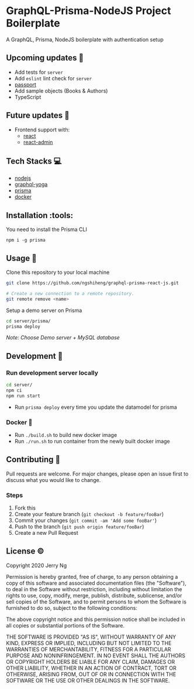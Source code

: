 # GraphQL-Prisma-NodeJS Project Boilerplate

A GraphQL, Prisma, NodeJS boilerplate with authentication setup

## Upcoming updates :crystal_ball:

- Add tests for `server`
- Add `eslint` lint check for `server`
- [passport](http://www.passportjs.org/)
- Add sample objects (Books & Authors)
- TypeScript

## Future updates :crystal_ball:

- Frontend support with:
  - [react](https://reactjs.org/)
  - [react-admin](https://marmelab.com/react-admin/)

## Tech Stacks :computer:

- [nodejs](https://nodejs.org/en/)
- [graphql-yoga](https://github.com/prisma-labs/graphql-yoga)
- [prisma](https://github.com/prisma/prisma)
- [docker](https://www.docker.com/)

## Installation :tools:

You need to install the Prisma CLI

```
npm i -g prisma
```

## Usage :wrench:

Clone this repository to your local machine

```bash
git clone https://github.com/ngshiheng/graphql-prisma-react-js.git

# Create a new connection to a remote repository.
git remote remove <name>
```

Setup a demo server on Prisma

```bash
cd server/prisma/
prisma deploy
```

_Note: Choose Demo server + MySQL database_

## Development :triangular_ruler:

### Run development server locally

```bash
cd server/
npm ci
npm run start
```

- Run `prisma deploy` every time you update the datamodel for prisma

### Docker :whale:

- Run `./build.sh` to build new docker image
- Run `./run.sh` to run container from the newly built docker image

## Contributing :construction_worker:

Pull requests are welcome. For major changes, please open an issue first to discuss what you would like to change.

### Steps

1. Fork this
2. Create your feature branch (`git checkout -b feature/fooBar`)
3. Commit your changes (`git commit -am 'Add some fooBar'`)
4. Push to the branch (`git push origin feature/fooBar`)
5. Create a new Pull Request

## License :copyright:

Copyright 2020 Jerry Ng

Permission is hereby granted, free of charge, to any person obtaining a copy of this software and associated documentation files (the "Software"), to deal in the Software without restriction, including without limitation the rights to use, copy, modify, merge, publish, distribute, sublicense, and/or sell copies of the Software, and to permit persons to whom the Software is furnished to do so, subject to the following conditions:

The above copyright notice and this permission notice shall be included in all copies or substantial portions of the Software.

THE SOFTWARE IS PROVIDED "AS IS", WITHOUT WARRANTY OF ANY KIND, EXPRESS OR IMPLIED, INCLUDING BUT NOT LIMITED TO THE WARRANTIES OF MERCHANTABILITY, FITNESS FOR A PARTICULAR PURPOSE AND NONINFRINGEMENT. IN NO EVENT SHALL THE AUTHORS OR COPYRIGHT HOLDERS BE LIABLE FOR ANY CLAIM, DAMAGES OR OTHER LIABILITY, WHETHER IN AN ACTION OF CONTRACT, TORT OR OTHERWISE, ARISING FROM, OUT OF OR IN CONNECTION WITH THE SOFTWARE OR THE USE OR OTHER DEALINGS IN THE SOFTWARE.
